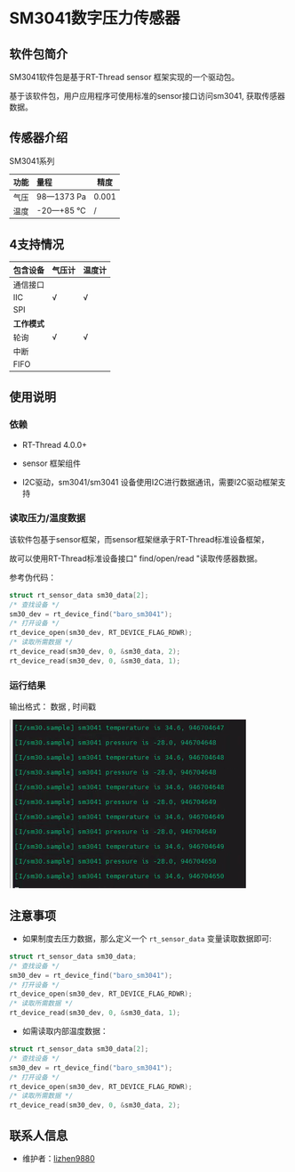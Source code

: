 # SM3041数字压力传感器

## 软件包简介

SM3041软件包是基于RT-Thread sensor 框架实现的一个驱动包。

基于该软件包，用户应用程序可使用标准的sensor接口访问sm3041,  获取传感器数据。



## 传感器介绍

SM3041系列

| 功能 | 量程       | 精度  |
| :--- | :--------- | ----- |
| 气压 | 98—1373 Pa | 0.001 |
| 温度 | -20—+85 ℃  | /     |



## 4支持情况

| 包含设备     | 气压计 | 温度计 |
| ------------ | ------ | ------ |
| 通信接口     |        |        |
| IIC          | √      | √      |
| SPI          |        |        |
| **工作模式** |        |        |
| 轮询         | √      | √      |
| 中断         |        |        |
| FIFO         |        |        |





## 使用说明

### 依赖

- RT-Thread 4.0.0+

- sensor 框架组件

- I2C驱动，sm3041/sm3041 设备使用I2C进行数据通讯，需要I2C驱动框架支持

### 读取压力/温度数据

该软件包基于sensor框架，而sensor框架继承于RT-Thread标准设备框架，

故可以使用RT-Thread标准设备接口" find/open/read "读取传感器数据。

参考伪代码：

```c
struct rt_sensor_data sm30_data[2];
/* 查找设备 */
sm30_dev = rt_device_find("baro_sm3041"); 
/* 打开设备 */
rt_device_open(sm30_dev, RT_DEVICE_FLAG_RDWR);
/* 读取所需数据 */
rt_device_read(sm30_dev, 0, &sm30_data, 2);
rt_device_read(sm30_dev, 0, &sm30_data, 1);
```

### 运行结果

输出格式： 数据 ,  时间戳



![](./figures/sample.png)



## 注意事项

- 如果制度去压力数据，那么定义一个 ```rt_sensor_data``` 变量读取数据即可:

```c
struct rt_sensor_data sm30_data;
/* 查找设备 */
sm30_dev = rt_device_find("baro_sm3041"); 
/* 打开设备 */
rt_device_open(sm30_dev, RT_DEVICE_FLAG_RDWR);
/* 读取所需数据 */
rt_device_read(sm30_dev, 0, &sm30_data, 1);
```

- 如需读取内部温度数据：

```c
struct rt_sensor_data sm30_data[2];
/* 查找设备 */
sm30_dev = rt_device_find("baro_sm3041"); 
/* 打开设备 */
rt_device_open(sm30_dev, RT_DEVICE_FLAG_RDWR);
/* 读取所需数据 */
rt_device_read(sm30_dev, 0, &sm30_data, 2);
```



## 联系人信息

- 维护者：[lizhen9880](https://github.com/lizhen9880)